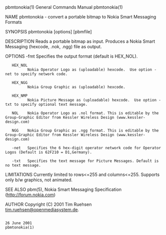 pbmtonokia(1)                                                                           General Commands Manual                                                                          pbmtonokia(1)

NAME
       pbmtonokia - convert a portable bitmap to Nokia Smart Messaging Formats

SYNOPSIS
       pbmtonokia [options] [pbmfile]

DESCRIPTION
       Reads a portable bitmap as input.  Produces a Nokia Smart Messaging (hexcode, .nok, .ngg) file as output.

OPTIONS
       -fmt   Specifies the output format (default is HEX_NOL).

       HEX_NOL
              Nokia Operator Logo as (uploadable) hexcode.  Use option -net to specify network code.

       HEX_NGG
              Nokia Group Graphic as (uploadable) hexcode.

       HEX_NMP
              Nokia Picture Message as (uploadable) hexcode.  Use option -txt to specify optional text message.

       NOL    Nokia Operator Logo as .nol format. This is editable by the Group-Graphic Editor from Kessler Wireless Design (www.kessler-design.com)

       NGG    Nokia Group Graphic as .ngg format. This is editable by the Group-Graphic Editor from Kessler Wireless Design (www.kessler-design.com)

       -net   Specifies the 6 hex-digit operator network code for Operator Logos (Default is 62F210 = D1,Germany).

       -txt   Specifies the text message for Picture Messages. Default is no text message.

LIMITATIONS
       Currently limited to rows<=255 and columns<=255. Supports only b/w graphics, not animated.

SEE ALSO
       pbm(5), Nokia Smart Messaging Specification (http://forum.nokia.com)

AUTHOR
       Copyright (C) 2001 Tim Ruehsen <tim.ruehsen@openmediasystem.de>.

                                                                                             26 June 2001                                                                                pbmtonokia(1)
